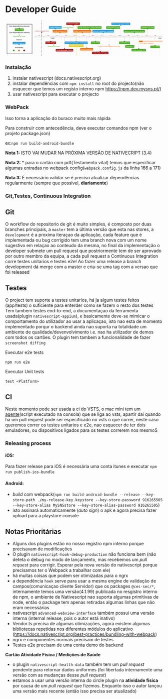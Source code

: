 # Developer Guide

![Roadmap](/images/plano_comlegenda.png)

### Instalação

1. instalar nativescript (docs.nativescript.org)
2. instalar dependências com `npm install` no root do projecto(não esquecer que temos um registo interno npm https://npm.dev.mysns.pt/)
3. usar nativescript para executar o projecto

### WebPack
Isso torna a aplicação do buraco muito mais rápida

Para construir com antecedência, deve executar comandos npm (ver o projeto package.json)

ex:`npm run build-android-bundle`

**Nota 1:** ISTO VAI MUDAR NA PRÓXIMA VERSÃO DE NATIVECRIPT (3.4)

**Nota 2:** * para o cartão com pdf(Testamento vital) temos que especificar algumas entradas no webpack config(`webpack.config.js` da linha 166 a 171)

**Nota 3:** É necessário validar se é preciso atualizar dependências regularmente (sempre que possivel, **diariamente**)


### Git,Testes, Continuous Integration

## Git
O workflow do repositorio de git é muito simples, é composto por duas branches principais, a `master` tem a última versão que esta nas stores, a `development` é a proxima iteraçao da aplicação, cada feature que é implementada ou bug corrigido tem uma branch nova com um nome sugestivo em relaçao ao conteudo da mesma, no final da implementação o developer submete um pull request que postriormente tem de ser aprovado por outro membro da equipa, a cada pull request a Continuous Integration corre testes unitarios e testes e2e!
Ao fazer uma release a branch development dá merge com a master e cria-se uma tag com a versao que foi released 



## Testes 
O project tem suporte a testes unitarios, há ja algum testes feitos (app/tests) o suficiente para enterder como se fazem o resto dos testes
Tem tambem testes end-to-end, a documentaçao da ferramenta usada(plugin `nativescript-appium`), e basicamente deve-se mimicar o comportamento do utilizador ao usar a aplicaçao, isto nao esta de momento implementado porqur o backend ainda nao suporta na totalidade um ambiente de qualidade/devenvolvimento i.e. nao ha utilizador de demos com todos os cartões. O plugin tem tambem a funcionalidade de fazer `screenshot diffing` 

Executar e2e tests

	npm run e2e

Executar Unit tests

	test <Platform>

## CI
Neste momento pode ser usada a ci do VSTS, o mac mini tem um [agente](https://github.com/Microsoft/vsts-agent)(script executado na consola) que se liga ao vsts, apartir dai quando ha um pull request pode ser especificado no vsts o que correr, neste caso queremos correr os testes unitarios e e2e, nao esquecer de ter dois emuladores, ou dispositivos ligados para os testes correrem nos mesmoS

### Releasing process

#### iOS:

Para fazer release para iOS é necessária uma conta itunes e executar `npm run publish-ios-bundle`

#### Android:
*  *build* com webpack(`npm run build-android-bundle --release --key-store-path ./my-release-key.keystore --key-store-password 916265505 --key-store-alias MySNSstore --key-store-alias-password 916265505`)
* isto assinará automaticamente (*auto sign*) o apk e agora precisa fazer upload para a playstore console

## Notas Prioritárias

* Alguns dos plugins estão no nosso registro npm interno porque precisavam de modificações
* O plugin `nativescript-hook-debug-production` não funciona bem (não deteta o debug no modo de lançamento, mas recebemos um *pull request* para corrigir. Esperar pela nova versão do nativescript porque precisamos ter o Webpack a trabalhar com ele)
* há muitas coisas que podem ser otimizadas para o ngrx
* a dependência `hoek` serve para usar a mesma engine de validação de campos(comunicaçao cliente Servidor) que os packages `@ces-sec/*`, internamente temos uma versão(4.1.99) publicada no resgistro interno de npm, o ambiente de Nativescript nao suporta algumas primitivas de node, então o package tem apenas retiradas algumas linhas que não eram necessárias
* nativescript `advanced-webview-interface` também possui uma versão interna (internal release, pois o autor está inativo)
* Vendor.ts precisa de algumas otimizações, agora existem algumas bibliotecas repetidas nos diferentes módulos do aplicativo (https://docs.nativescript.org/best-practices/bundling-with-webpack)
* ngrx e componentes normais precisam de testes
* Testes e2e precisam de uma conta demo do backend

**Cartão Atividade Fisica / Medições de Saúde**
* o plugin `nativescript-health-data` também tem um *pull request* pendente para retornar dados uniformes (foi libertada internamente uma versão com as mudanças desse *pull request*)
* estamos a usar uma versão interna do circle plugin na **atividade fisica** por causa de um *pull request* que fizemos. Enquanto isso o autor lançou uma versão mais recente (então isso precisa ser atualizado)

